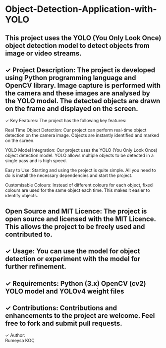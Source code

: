 # Object-Detection-Application-with-YOLO
This project uses the YOLO (You Only Look Once) object detection model to detect objects from image or video streams.
--------------------------------------------------------------------------------------------------
✓ Project Description: 
The project is developed using Python programming language and OpenCV library. 
Image capture is performed with the camera and these images are analysed by the YOLO model. 
The detected objects are drawn on the frame and displayed on the screen. 
--------------------------------------------------------------------------------------------------
✓ Key Features: 
The project has the following key features:

Real Time Object Detection: Our project can perform real-time object detection on the camera image. Objects are instantly identified and marked on the screen.

YOLO Model Integration: Our project uses the YOLO (You Only Look Once) object detection model. YOLO allows multiple objects to be detected in a single pass and is high speed.

Easy to Use: Starting and using the project is quite simple. All you need to do is install the necessary dependencies and start the project.

Customisable Colours: Instead of different colours for each object, fixed colours are used for the same object each time. This makes it easier to identify objects.

Open Source and MIT Licence: The project is open source and licensed with the MIT Licence. This allows the project to be freely used and contributed to.
--------------------------------------------------------------------------------------------------
✓ Usage: 
You can use the model for object detection or experiment with the model for further refinement.
--------------------------------------------------------------------------------------------------
✓ Requirements: 
Python (3.x)
OpenCV (cv2)
YOLO model and YOLOv4 weight files
--------------------------------------------------------------------------------------------------
✓ Contributions: 
Contributions and enhancements to the project are welcome. Feel free to fork and submit pull requests. 
--------------------------------------------------------------------------------------------------
✓ Author:  
Rumeysa KOÇ
